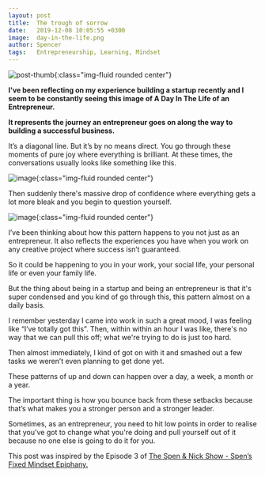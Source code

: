 ```yaml
---
layout: post
title:  The trough of sorrow
date:   2019-12-08 10:05:55 +0300
image:  day-in-the-life.png
author: Spencer
tags:   Entrepreneurship, Learning, Mindset
---
```

![post-thumb]({{site.baseurl}}/assets/images/blog/day-in-the-life-big.png){:class="img-fluid rounded center"}


**I've been reflecting on my experience building a startup recently and I seem to be constantly seeing this image of A Day In The Life of an Entrepreneur.**

**It represents the journey an entrepreneur goes on along the way to building a successful business.**


It’s a diagonal line. But it’s by no means direct. You go through these moments of pure joy where everything is brilliant. At these times, the conversations usually looks like something like this.

![image]({{site.baseurl}}/assets/images/blog/blog-5/text-1.png){:class="img-fluid rounded center"}

Then suddenly there's massive drop of confidence where everything gets a lot more bleak and you begin to question yourself.

![image]({{site.baseurl}}/assets/images/blog/blog-5/text-2.png){:class="img-fluid rounded center"}

I’ve been thinking about how this pattern happens to you not just as an entrepreneur. It also reflects the experiences you have when you work on any creative project where success isn’t guaranteed. 

So it could be happening to you in your work, your social life, your personal life or even your family life.

But the thing about being in a startup and being an entrepreneur is that it's super condensed and you kind of go through this, this pattern almost on a daily basis. 

I remember yesterday I came into work in such a great mood, I was feeling like “I’ve totally got this”. Then, within within an hour I was like, there's no way that we can pull this off; what we're trying to do is just too hard.

Then almost immediately, I kind of got on with it and smashed out a few tasks we weren’t even planning to get done yet.

These patterns of up and down can happen over a day, a week, a month or a year. 

The important thing is how you bounce back from these setbacks because that’s what makes you a stronger person and a stronger leader.

Sometimes, as an entrepreneur, you need to hit low points in order to realise that you've got to change what you're doing and pull yourself out of it because no one else is going to do it for you.


This post was inspired by the Episode 3 of [The Spen & Nick Show - Spen’s Fixed Mindset Epiphany.](https://anchor.fm/spenandnick "Podcast")
